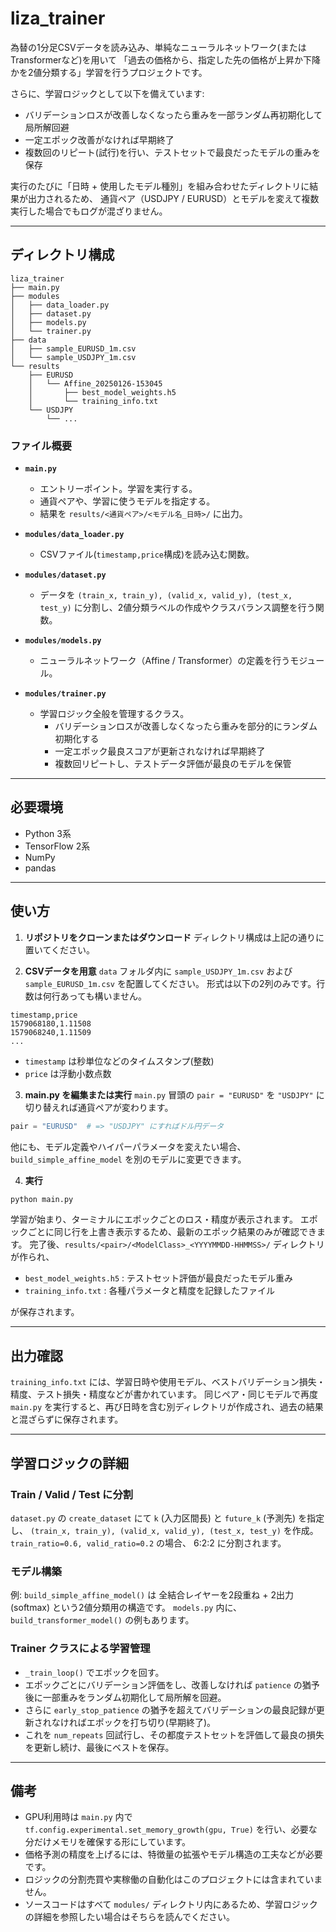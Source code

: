 # liza_trainer

為替の1分足CSVデータを読み込み、単純なニューラルネットワーク(またはTransformerなど)を用いて
「過去の価格から、指定した先の価格が上昇か下降かを2値分類する」学習を行うプロジェクトです。

さらに、学習ロジックとして以下を備えています:
- バリデーションロスが改善しなくなったら重みを一部ランダム再初期化して局所解回避
- 一定エポック改善がなければ早期終了
- 複数回のリピート(試行)を行い、テストセットで最良だったモデルの重みを保存

実行のたびに「日時 + 使用したモデル種別」を組み合わせたディレクトリに結果が出力されるため、
通貨ペア（USDJPY / EURUSD）とモデルを変えて複数実行した場合でもログが混ざりません。

---

## ディレクトリ構成

```
liza_trainer
├── main.py
├── modules
│   ├── data_loader.py
│   ├── dataset.py
│   ├── models.py
│   └── trainer.py
├── data
│   ├── sample_EURUSD_1m.csv
│   └── sample_USDJPY_1m.csv
└── results
    ├── EURUSD
    │   └── Affine_20250126-153045
    │       ├── best_model_weights.h5
    │       └── training_info.txt
    └── USDJPY
        └── ...
```

### ファイル概要

- **`main.py`**
  - エントリーポイント。学習を実行する。
  - 通貨ペアや、学習に使うモデルを指定する。
  - 結果を `results/<通貨ペア>/<モデル名_日時>/` に出力。

- **`modules/data_loader.py`**
  - CSVファイル(`timestamp,price`構成)を読み込む関数。

- **`modules/dataset.py`**
  - データを `(train_x, train_y), (valid_x, valid_y), (test_x, test_y)` に分割し、2値分類ラベルの作成やクラスバランス調整を行う関数。

- **`modules/models.py`**
  - ニューラルネットワーク（Affine / Transformer）の定義を行うモジュール。

- **`modules/trainer.py`**
  - 学習ロジック全般を管理するクラス。
    - バリデーションロスが改善しなくなったら重みを部分的にランダム初期化する
    - 一定エポック最良スコアが更新されなければ早期終了
    - 複数回リピートし、テストデータ評価が最良のモデルを保管

---

## 必要環境

- Python 3系
- TensorFlow 2系
- NumPy
- pandas

---

## 使い方

1. **リポジトリをクローンまたはダウンロード**
   ディレクトリ構成は上記の通りに置いてください。

2. **CSVデータを用意**
   `data` フォルダ内に `sample_USDJPY_1m.csv` および `sample_EURUSD_1m.csv` を配置してください。
   形式は以下の2列のみです。行数は何行あっても構いません。

```
timestamp,price
1579068180,1.11508
1579068240,1.11509
...  
```
- `timestamp` は秒単位などのタイムスタンプ(整数)
- `price` は浮動小数点数  

3. **main.py を編集または実行**
   `main.py` 冒頭の `pair = "EURUSD"` を `"USDJPY"` に切り替えれば通貨ペアが変わります。

```python
pair = "EURUSD"  # => "USDJPY" にすればドル円データ
```

   他にも、モデル定義やハイパーパラメータを変えたい場合、`build_simple_affine_model` を別のモデルに変更できます。

4. **実行**

```bash
python main.py
```

   学習が始まり、ターミナルにエポックごとのロス・精度が表示されます。
   エポックごとに同じ行を上書き表示するため、最新のエポック結果のみが確認できます。
   完了後、`results/<pair>/<ModelClass>_<YYYYMMDD-HHMMSS>/` ディレクトリが作られ、
   - `best_model_weights.h5` : テストセット評価が最良だったモデル重み
   - `training_info.txt` : 各種パラメータと精度を記録したファイル

   が保存されます。

---

## 出力確認

`training_info.txt` には、学習日時や使用モデル、ベストバリデーション損失・精度、テスト損失・精度などが書かれています。
同じペア・同じモデルで再度 `main.py` を実行すると、再び日時を含む別ディレクトリが作成され、過去の結果と混ざらずに保存されます。

---

## 学習ロジックの詳細

### Train / Valid / Test に分割

`dataset.py` の `create_dataset` にて `k` (入力区間長) と `future_k` (予測先) を指定し、
`(train_x, train_y), (valid_x, valid_y), (test_x, test_y)` を作成。
`train_ratio=0.6, valid_ratio=0.2` の場合、 6:2:2 に分割されます。

### モデル構築

例: `build_simple_affine_model()` は 全結合レイヤーを2段重ね + 2出力(softmax) という2値分類用の構造です。
`models.py` 内に、`build_transformer_model()` の例もあります。

### Trainer クラスによる学習管理

- `_train_loop()` でエポックを回す。
- エポックごとにバリデーション評価をし、改善しなければ `patience` の猶予後に一部重みをランダム初期化して局所解を回避。
- さらに `early_stop_patience` の猶予を超えてバリデーションの最良記録が更新されなければエポックを打ち切り(早期終了)。
- これを `num_repeats` 回試行し、その都度テストセットを評価して最良の損失を更新し続け、最後にベストを保存。

---

## 備考

- GPU利用時は `main.py` 内で `tf.config.experimental.set_memory_growth(gpu, True)` を行い、必要な分だけメモリを確保する形にしています。
- 価格予測の精度を上げるには、特徴量の拡張やモデル構造の工夫などが必要です。
- ロジックの分割売買や実稼働の自動化はこのプロジェクトには含まれていません。
- ソースコードはすべて `modules/` ディレクトリ内にあるため、学習ロジックの詳細を参照したい場合はそちらを読んでください。

